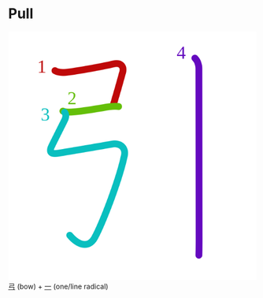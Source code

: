 # Pull
![5f15](Kanji/kanji-colorize/5f15.svg)
[弓](Kanji/kanji-dict/弓.md) (bow) + [一](Vocabulary/一.md) (one/line radical) 